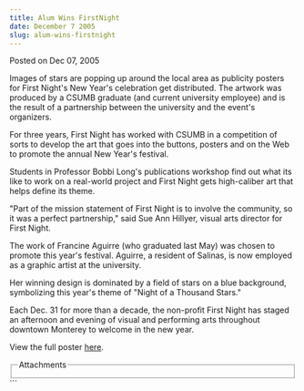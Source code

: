 ```yaml
---
title: Alum Wins FirstNight
date: December 7 2005
slug: alum-wins-firstnight
---
```


 
<span class="date">Posted on Dec 07, 2005 </span>
<p>
  Images of stars are popping up around the local area as publicity posters for
  First Night&apos;s New Year&apos;s celebration get distributed. The artwork
  was produced by a CSUMB graduate (and current university employee) and is the
  result of a partnership between the university and the event&apos;s
  organizers.
</p>
<p>
  For three years, First Night has worked with CSUMB in a competition of sorts
  to develop the art that goes into the buttons, posters and on the Web to
  promote the annual New Year&apos;s festival.
</p>
<p>
  Students in Professor Bobbi Long&apos;s publications workshop find out what
  its like to work on a real-world project and First Night gets high-caliber art
  that helps define its theme.
</p>
<p>
  &quot;Part of the mission statement of First Night is to involve the
  community, so it was a perfect partnership,&quot; said Sue Ann Hillyer, visual
  arts director for First Night.
</p>
<p>
  The work of Francine Aguirre (who graduated last May) was chosen to promote
  this year&apos;s festival. Aguirre, a resident of Salinas, is now employed as
  a graphic artist at the university.
</p>
<p>
  Her winning design is dominated by a field of stars on a blue background,
  symbolizing this year&apos;s theme of &quot;Night of a Thousand Stars.&quot;
</p>
<p>
  Each Dec. 31 for more than a decade, the non-profit First Night has staged an
  afternoon and evening of visual and performing arts throughout downtown
  Monterey to welcome in the new year.
</p>
<p>
  View the full poster
  <a
    href="https://news.csumb.edu/sites/default/files/65/igx_migrate/files/FirstNightposter.pdf"
    rel="nofollow"
    >here</a
  >.
</p>
<fieldset class="fieldgroup group-attachments">
  <legend>Attachments</legend>
  <div class="field field-type-emvideo field-field-attach-video">
    <div class="field-items">
      <div class="field-item odd">
        <div class="emvideo emvideo-video emvideo-" />
      </div>
    </div>
  </div>
</fieldset>
```
